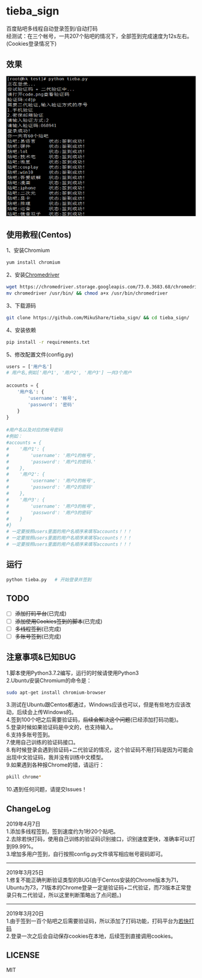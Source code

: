 # tieba_sign
百度贴吧多线程自动登录签到/自动打码<br>
经测试：在三个帐号，一共207个贴吧的情况下，全部签到完成速度为12s左右。(Cookies登录情况下)
## 效果
![效果](./view.png)

## 使用教程(Centos)
1、安装Chromium<br>
``` sh
yum install chromium
```
2、安装[Chromedriver](https://chromedriver.storage.googleapis.com/index.html?path=73.0.3683.68/)<br>
``` sh
wget https://chromedriver.storage.googleapis.com/73.0.3683.68/chromedriver_linux64.zip && unzip chromedriver_linux64.zip
mv chromedriver /usr/bin/ && chmod a+x /usr/bin/chromedriver
```
3、下载源码
``` sh
git clone https://github.com/MikuShare/tieba_sign/ && cd tieba_sign/
```
4、安装依赖
``` sh
pip install -r requirements.txt
```
5、修改配置文件(config.py)
``` python
users = ['用户名']
# 用户名,例如['用户1', '用户2', '用户3'] 一共3个用户

accounts = {
    '用户名': {
        'username': '帐号',
        'password': '密码'
    }
}

#用户名以及对应的帐号密码
#例如：
#accounts = {
#    '用户1': {
#        'username': '用户1的帐号',
#        'password': '用户1的密码.'
#    },
#    '用户2': {
#        'username': '用户2的帐号',
#        'password': '用户2的密码'
#    },
#    '用户3': {
#        'username': '用户3的帐号',
#        'password': '用户3的密码'
#    }
#}
# 一定要按照users里面的用户名顺序来填写accounts！！！
# 一定要按照users里面的用户名顺序来填写accounts！！！
# 一定要按照users里面的用户名顺序来填写accounts！！！
```
## 运行
``` sh
python tieba.py   # 开始登录并签到
```

## TODO
- [ ] ~~添加打码平台~~(已完成)
- [ ] ~~添加使用Cookies签到的脚本~~(已完成)
- [ ] ~~多线程签到~~(已完成)
- [ ] ~~多账号签到~~(已完成)
## 注意事项&已知BUG
1.脚本使用Python3.7.2编写，运行的时候请使用Python3<br>
2.Ubuntu安装Chromium的命令是：
``` sh
sudo apt-get install chromium-browser
```
3.测试在Ubuntu跟Centos都通过，Windows应该也可以，但是有些地方应该改动，后续会上传Windows的。<br>
4.签到100个吧之后需要验证码，~~后续会解决这个问题~~(已经添加打码功能)。<br>
5.登录时候如果验证码是中文的，也支持输入。<br>
6.支持多账号签到。<br>
7.使用自己训练的验证码接口。<br>
8.有时候登录会遇到验证码+二代验证的情况，这个验证码不用打码是因为可能会出现中文验证码，我并没有训练中文模型。<br>
9.如果遇到各种报Chrome的错，请运行：
``` sh
pkill chrome*
```
10.遇到任何问题，请提交Issues！<br>
## ChangeLog
2019年4月7日<br>
1.添加多线程签到，签到速度约为1秒20个贴吧。<br>
2.去除若快打码，使用自己训练的验证码识别接口，识别速度更快，准确率可以打到99.99%。<br>
3.增加多用户签到，自行按照config.py文件填写相应帐号密码即可。  
***
2019年3月25日<br>
1.修复不能正确判断验证类型的BUG(由于Centos安装的Chrome版本为71，Ubuntu为73，71版本的Chrome登录一定是验证码+二代验证，而73版本正常登录只有二代验证，所以这里判断策略出了点问题。)  
***
2019年3月20日<br>
1.由于签到一百个贴吧之后需要验证码，所以添加了打码功能，打码平台为[若快打码](https://www.ruokuai.com/)<br>
2.登录一次之后会自动保存cookies在本地，后续签到直接调用cookies。
## LICENSE
MIT
